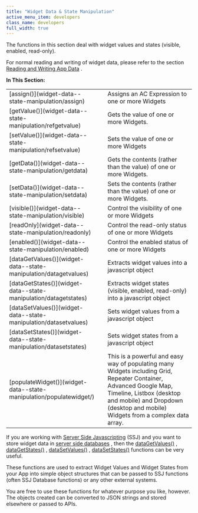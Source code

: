 ```yaml
---
title: "Widget Data & State Manipulation"
active_menu_item: developers
class_name: developers
full_width: true
---
```



The functions in this section deal with widget values and states (visible, enabled, read-only).

For normal reading and writing of widget data, please refer to the section [Reading and Writing App Data](../../client-scripting-overview/scripting-with-javascript/widget-reading-writing/) .

**In This Section:**

<table>
<tr>
<td width="206">
[assign()](widget-data--state-manipulation/assign)

</td>
<td width="17">
</td>
<td width="657">
Assigns an AC Expression to one or more Widgets

</td>
</tr>
<tr>
<td width="206">
[getValue()](widget-data--state-manipulation/refgetvalue)

</td>
<td width="17">
</td>
<td width="657">
Gets the value of one or more Widgets.

</td>
</tr>
<tr>
<td width="206">
[setValue()](widget-data--state-manipulation/refsetvalue)

</td>
<td width="17">
</td>
<td width="657">
Sets the value of one or more Widgets

</td>
</tr>
<tr>
<td width="206">
[getData()](widget-data--state-manipulation/getdata)

</td>
<td width="17">
</td>
<td width="657">
Gets the contents (rather than the value) of one or more Widgets.

</td>
</tr>
<tr>
<td width="206">
[setData()](widget-data--state-manipulation/setdata)

</td>
<td width="17">
</td>
<td width="657">
Sets the contents (rather than the value) of one or more Widgets.

</td>
</tr>
<tr>
<td width="206">
[visible()](widget-data--state-manipulation/visible)

</td>
<td width="17">
</td>
<td width="657">
Control the visibility of one or more Widgets

</td>
</tr>
<tr>
<td width="206">
[readOnly](widget-data--state-manipulation/readonly)

</td>
<td width="17">
</td>
<td width="657">
Control the read-only status of one or more Widgets

</td>
</tr>
<tr>
<td width="206">
[enabled()](widget-data--state-manipulation/enabled)

</td>
<td width="17">
</td>
<td width="657">
Control the enabled status of one or more Widgets

</td>
</tr>
<tr>
<td width="206">
[dataGetValues()](widget-data--state-manipulation/datagetvalues)

</td>
<td width="17">
</td>
<td width="657">
Extracts widget values into a javascript object

</td>
</tr>
<tr>
<td width="206">
[dataGetStates()](widget-data--state-manipulation/datagetstates)

</td>
<td width="17">
</td>
<td width="657">
Extracts widget states (visible, enabled, read-only) into a javascript object

</td>
</tr>
<tr>
<td width="206">
[dataSetValues()](widget-data--state-manipulation/datasetvalues)

</td>
<td width="17">
</td>
<td width="657">
Sets widget values from a javascript object

</td>
</tr>
<tr>
<td width="206">
[dataSetStates()](widget-data--state-manipulation/datasetstates)

</td>
<td width="17">
</td>
<td width="657">
Sets widget states from a javascript object

</td>
</tr>
<tr>
<td width="206">
[populateWidget()](widget-data--state-manipulation/populatewidget/)

</td>
<td width="17">
</td>
<td width="657">
This is a powerful and easy way of populating many Widgets including Grid, Repeater Container, Advanced Google Map, Timeline, Listbox (desktop and mobile) and Dropdown (desktop and mobile) Widgets from a complex data array.

</td>
</tr>
</table>

If you are working with [Server Side Javascripting](../../server-side-scripting-overview/) (SSJ) and you want to store widget data in [server side databases](../../../product-guide/data-storage/server-side-data-storage/) , then the [dataGetValues()](widget-data--state-manipulation/datagetvalues) , [dataGetStates()](widget-data--state-manipulation/datagetstates) , [dataSetValues()](widget-data--state-manipulation/datasetvalues) , [dataSetStates()](widget-data--state-manipulation/datasetstates) functions can be very useful.

These functions are used to extract Widget Values and Widget States from your App into simple object structures that can be passed to SSJ functions (often SSJ Database functions) or any other external systems.

You are free to use these functions for whatever purpose you like, however. The objects created can be converted to JSON strings and stored elsewhere or passed to APIs.

